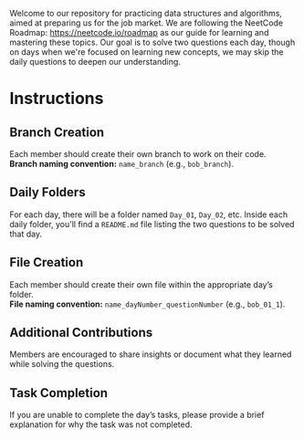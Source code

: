 Welcome to our repository for practicing data structures and algorithms, aimed at preparing us for the job market. We are following the NeetCode Roadmap: https://neetcode.io/roadmap as our guide for learning and mastering these topics. Our goal is to solve two questions each day, though on days when we're focused on learning new concepts, we may skip the daily questions to deepen our understanding.

# Instructions

## Branch Creation
Each member should create their own branch to work on their code.  
**Branch naming convention:** `name_branch` (e.g., `bob_branch`).

## Daily Folders
For each day, there will be a folder named `Day_01`, `Day_02`, etc. Inside each daily folder, you'll find a `README.md` file listing the two questions to be solved that day.

## File Creation
Each member should create their own file within the appropriate day’s folder.  
**File naming convention:** `name_dayNumber_questionNumber` (e.g., `bob_01_1`).

## Additional Contributions
Members are encouraged to share insights or document what they learned while solving the questions.

## Task Completion
If you are unable to complete the day’s tasks, please provide a brief explanation for why the task was not completed.
